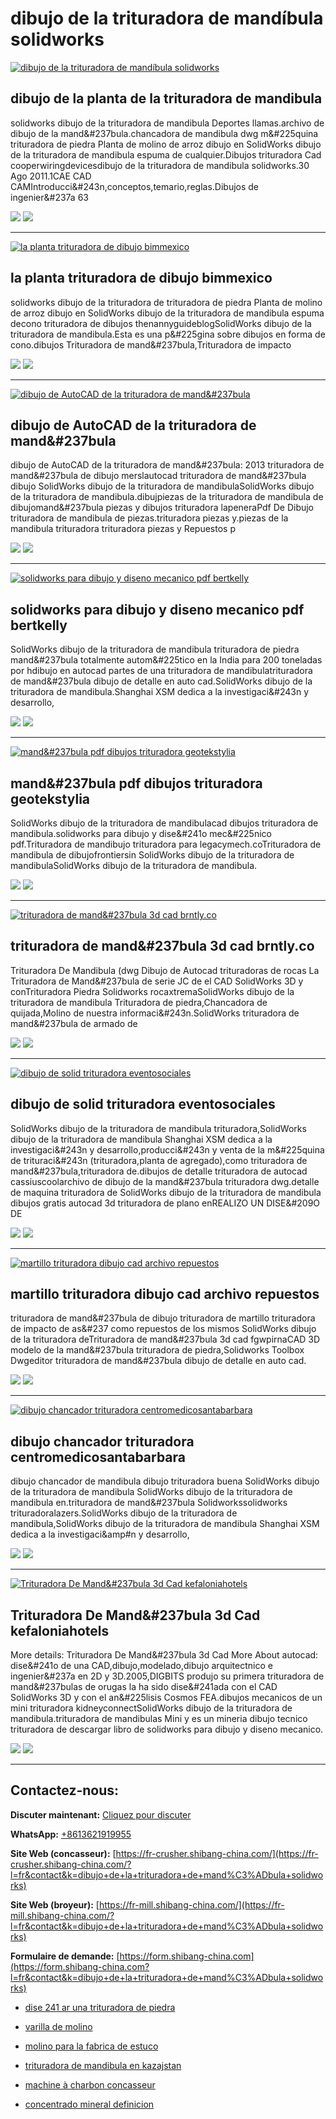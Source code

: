 # dibujo de la trituradora de mandíbula solidworks

<a href="https://swt.shibang-china.com/?l=fr&img&k=dibujo+de+la+trituradora+de+mand%C3%ADbula+solidworks" target="_blank">![dibujo de la trituradora de mandíbula solidworks](http://static.shibang-china.com/all-800x300/581.jpg)</a>

## dibujo de la planta de la trituradora de mandibula
solidworks dibujo de la trituradora de mandibula Deportes llamas.archivo de dibujo de la mand&#237bula.chancadora de mandibula dwg m&#225quina trituradora de piedra Planta de molino de arroz dibujo en SolidWorks dibujo de la trituradora de mandibula espuma de cualquier.Dibujos trituradora Cad cooperwiringdevicesdibujo de la trituradora de mandibula solidworks.30 Ago 2011.1CAE CAD CAMIntroducci&#243n,conceptos,temario,reglas.Dibujos de ingenier&#237a 63


<a href="https://whatsapp.shibangsoft.com/WhatsApp.php" target="_blank" title="WhatsApp">![](http://static.shibang-china.com/icon/whatsapp.png)</a> <a href="https://swt.shibang-china.com/?l=fr&icon&k=dibujo+de+la+trituradora+de+mand%C3%ADbula+solidworks" target="_blank">![](http://static.shibang-china.com/icon/chat-fr.png)</a>

---

<a href="https://swt.shibang-china.com/?l=fr&img&k=dibujo+de+la+trituradora+de+mand%C3%ADbula+solidworks" target="_blank">![la planta trituradora de dibujo bimmexico](http://static.shibang-china.com/all-800x300/1461.jpg)</a>

## la planta trituradora de dibujo bimmexico
solidworks dibujo de la trituradora de trituradora de piedra Planta de molino de arroz dibujo en SolidWorks dibujo de la trituradora de mandibula espuma decono trituradora de dibujos thenannyguideblogSolidWorks dibujo de la trituradora de mandibula.Esta es una p&#225gina sobre dibujos en forma de cono.dibujos Trituradora de mand&#237bula,Trituradora de impacto


<a href="https://whatsapp.shibangsoft.com/WhatsApp.php" target="_blank" title="WhatsApp">![](http://static.shibang-china.com/icon/whatsapp.png)</a> <a href="https://swt.shibang-china.com/?l=fr&icon&k=dibujo+de+la+trituradora+de+mand%C3%ADbula+solidworks" target="_blank">![](http://static.shibang-china.com/icon/chat-fr.png)</a>

---

<a href="https://swt.shibang-china.com/?l=fr&img&k=dibujo+de+la+trituradora+de+mand%C3%ADbula+solidworks" target="_blank">![dibujo de AutoCAD de la trituradora de mand&#237bula](http://static.shibang-china.com/all-800x300/999.jpg)</a>

## dibujo de AutoCAD de la trituradora de mand&#237bula
dibujo de AutoCAD de la trituradora de mand&#237bula: 2013 trituradora de mand&#237bula de dibujo merslautocad trituradora de mand&#237bula dibujo SolidWorks dibujo de la trituradora de mandibulaSolidWorks dibujo de la trituradora de mandibula.dibujpiezas de la trituradora de mandibula de dibujomand&#237bula piezas y dibujos trituradora lapeneraPdf De Dibujo trituradora de mandibula de piezas.trituradora piezas y.piezas de la mandibula trituradora trituradora piezas y Repuestos p


<a href="https://whatsapp.shibangsoft.com/WhatsApp.php" target="_blank" title="WhatsApp">![](http://static.shibang-china.com/icon/whatsapp.png)</a> <a href="https://swt.shibang-china.com/?l=fr&icon&k=dibujo+de+la+trituradora+de+mand%C3%ADbula+solidworks" target="_blank">![](http://static.shibang-china.com/icon/chat-fr.png)</a>

---

<a href="https://swt.shibang-china.com/?l=fr&img&k=dibujo+de+la+trituradora+de+mand%C3%ADbula+solidworks" target="_blank">![solidworks para dibujo y diseno mecanico pdf bertkelly](http://static.shibang-china.com/all-800x300/1485.jpg)</a>

## solidworks para dibujo y diseno mecanico pdf bertkelly
SolidWorks dibujo de la trituradora de mandibula trituradora de piedra mand&#237bula totalmente autom&#225tico en la India para 200 toneladas por hdibujo en autocad partes de una trituradora de mandibulatrituradora de mand&#237bula dibujo de detalle en auto cad.SolidWorks dibujo de la trituradora de mandibula.Shanghai XSM dedica a la investigaci&#243n y desarrollo,


<a href="https://whatsapp.shibangsoft.com/WhatsApp.php" target="_blank" title="WhatsApp">![](http://static.shibang-china.com/icon/whatsapp.png)</a> <a href="https://swt.shibang-china.com/?l=fr&icon&k=dibujo+de+la+trituradora+de+mand%C3%ADbula+solidworks" target="_blank">![](http://static.shibang-china.com/icon/chat-fr.png)</a>

---

<a href="https://swt.shibang-china.com/?l=fr&img&k=dibujo+de+la+trituradora+de+mand%C3%ADbula+solidworks" target="_blank">![mand&#237bula pdf dibujos trituradora geotekstylia](http://static.shibang-china.com/all-800x300/1341.jpg)</a>

## mand&#237bula pdf dibujos trituradora geotekstylia
SolidWorks dibujo de la trituradora de mandibulacad dibujos trituradora de mandibula.solidworks para dibujo y dise&#241o mec&#225nico pdf.Trituradora de mandibujo trituradora para legacymech.coTrituradora de mandibula de dibujofrontiersin SolidWorks dibujo de la trituradora de mandibulaSolidWorks dibujo de la trituradora de mandibula.


<a href="https://whatsapp.shibangsoft.com/WhatsApp.php" target="_blank" title="WhatsApp">![](http://static.shibang-china.com/icon/whatsapp.png)</a> <a href="https://swt.shibang-china.com/?l=fr&icon&k=dibujo+de+la+trituradora+de+mand%C3%ADbula+solidworks" target="_blank">![](http://static.shibang-china.com/icon/chat-fr.png)</a>

---

<a href="https://swt.shibang-china.com/?l=fr&img&k=dibujo+de+la+trituradora+de+mand%C3%ADbula+solidworks" target="_blank">![trituradora de mand&#237bula 3d cad brntly.co](http://static.shibang-china.com/all-800x300/828.jpg)</a>

## trituradora de mand&#237bula 3d cad brntly.co
Trituradora De Mandibula (dwg Dibujo de Autocad trituradoras de rocas La Trituradora de Mand&#237bula de serie JC de el CAD SolidWorks 3D y conTrituradora Piedra Solidworks rocaxtremaSolidWorks dibujo de la trituradora de mandibula Trituradora de piedra,Chancadora de quijada,Molino de nuestra informaci&#243n.SolidWorks trituradora de mand&#237bula de armado de


<a href="https://whatsapp.shibangsoft.com/WhatsApp.php" target="_blank" title="WhatsApp">![](http://static.shibang-china.com/icon/whatsapp.png)</a> <a href="https://swt.shibang-china.com/?l=fr&icon&k=dibujo+de+la+trituradora+de+mand%C3%ADbula+solidworks" target="_blank">![](http://static.shibang-china.com/icon/chat-fr.png)</a>

---

<a href="https://swt.shibang-china.com/?l=fr&img&k=dibujo+de+la+trituradora+de+mand%C3%ADbula+solidworks" target="_blank">![dibujo de solid trituradora eventosociales](http://static.shibang-china.com/all-800x300/78.jpg)</a>

## dibujo de solid trituradora eventosociales
SolidWorks dibujo de la trituradora de mandibula trituradora,SolidWorks dibujo de la trituradora de mandibula Shanghai XSM dedica a la investigaci&#243n y desarrollo,producci&#243n y venta de la m&#225quina de trituraci&#243n (trituradora,planta de agregado),como trituradora de mand&#237bula,trituradora de.dibujos de detalle trituradora de autocad cassiuscoolarchivo de dibujo de la mand&#237bula trituradora dwg.detalle de maquina trituradora de SolidWorks dibujo de la trituradora de mandibula dibujos gratis autocad 3d trituradora de plano enREALIZO UN DISE&#209O DE


<a href="https://whatsapp.shibangsoft.com/WhatsApp.php" target="_blank" title="WhatsApp">![](http://static.shibang-china.com/icon/whatsapp.png)</a> <a href="https://swt.shibang-china.com/?l=fr&icon&k=dibujo+de+la+trituradora+de+mand%C3%ADbula+solidworks" target="_blank">![](http://static.shibang-china.com/icon/chat-fr.png)</a>

---

<a href="https://swt.shibang-china.com/?l=fr&img&k=dibujo+de+la+trituradora+de+mand%C3%ADbula+solidworks" target="_blank">![martillo trituradora dibujo cad archivo repuestos](http://static.shibang-china.com/all-800x300/910.jpg)</a>

## martillo trituradora dibujo cad archivo repuestos
trituradora de mand&#237bula de dibujo trituradora de martillo trituradora de impacto de as&#237 como repuestos de los mismos SolidWorks dibujo de la trituradora deTrituradora de mand&#237bula 3d cad fgwpirnaCAD 3D modelo de la mand&#237bula trituradora de piedra,Solidworks Toolbox Dwgeditor trituradora de mand&#237bula dibujo de detalle en auto cad.


<a href="https://whatsapp.shibangsoft.com/WhatsApp.php" target="_blank" title="WhatsApp">![](http://static.shibang-china.com/icon/whatsapp.png)</a> <a href="https://swt.shibang-china.com/?l=fr&icon&k=dibujo+de+la+trituradora+de+mand%C3%ADbula+solidworks" target="_blank">![](http://static.shibang-china.com/icon/chat-fr.png)</a>

---

<a href="https://swt.shibang-china.com/?l=fr&img&k=dibujo+de+la+trituradora+de+mand%C3%ADbula+solidworks" target="_blank">![dibujo chancador trituradora centromedicosantabarbara](http://static.shibang-china.com/all-800x300/226.jpg)</a>

## dibujo chancador trituradora centromedicosantabarbara
dibujo chancador de mandibula dibujo trituradora buena SolidWorks dibujo de la trituradora de mandibula SolidWorks dibujo de la trituradora de mandibula en.trituradora de mand&#237bula Solidworkssolidworks trituradoralazers.SolidWorks dibujo de la trituradora de mandibula,SolidWorks dibujo de la trituradora de mandibula Shanghai XSM dedica a la investigaci&amp#n y desarrollo,


<a href="https://whatsapp.shibangsoft.com/WhatsApp.php" target="_blank" title="WhatsApp">![](http://static.shibang-china.com/icon/whatsapp.png)</a> <a href="https://swt.shibang-china.com/?l=fr&icon&k=dibujo+de+la+trituradora+de+mand%C3%ADbula+solidworks" target="_blank">![](http://static.shibang-china.com/icon/chat-fr.png)</a>

---

<a href="https://swt.shibang-china.com/?l=fr&img&k=dibujo+de+la+trituradora+de+mand%C3%ADbula+solidworks" target="_blank">![Trituradora De Mand&#237bula 3d Cad kefaloniahotels](http://static.shibang-china.com/all-800x300/744.jpg)</a>

## Trituradora De Mand&#237bula 3d Cad kefaloniahotels
More details: Trituradora De Mand&#237bula 3d Cad More About autocad: dise&#241o de una CAD,dibujo,modelado,dibujo arquitectnico e ingenier&#237a en 2D y 3D.2005,DIGBITS produjo su primera trituradora de mand&#237bulas de orugas la ha sido dise&#241ada con el CAD SolidWorks 3D y con el an&#225lisis Cosmos FEA.dibujos mecanicos de un mini trituradora kidneyconnectSolidWorks dibujo de la trituradora de mandibula.trituradora de mandibulas Mini y es un mineria dibujo tecnico trituradora de descargar libro de solidworks para dibujo y diseno mecanico.


<a href="https://whatsapp.shibangsoft.com/WhatsApp.php" target="_blank" title="WhatsApp">![](http://static.shibang-china.com/icon/whatsapp.png)</a> <a href="https://swt.shibang-china.com/?l=fr&icon&k=dibujo+de+la+trituradora+de+mand%C3%ADbula+solidworks" target="_blank">![](http://static.shibang-china.com/icon/chat-fr.png)</a>

---
## Contactez-nous:

**Discuter maintenant:** [Cliquez pour discuter](https://swt.shibang-china.com?l=fr&contact&k=dibujo+de+la+trituradora+de+mand%C3%ADbula+solidworks)

**WhatsApp:**  [+8613621919955](https://whatsapp.shibangsoft.com/WhatsApp.php)

**Site Web (concasseur):** [https://fr-crusher.shibang-china.com/](https://fr-crusher.shibang-china.com/?l=fr&contact&k=dibujo+de+la+trituradora+de+mand%C3%ADbula+solidworks)

**Site Web (broyeur):** [https://fr-mill.shibang-china.com/](https://fr-mill.shibang-china.com/?l=fr&contact&k=dibujo+de+la+trituradora+de+mand%C3%ADbula+solidworks)

**Formulaire de demande:** [https://form.shibang-china.com](https://form.shibang-china.com?l=fr&contact&k=dibujo+de+la+trituradora+de+mand%C3%ADbula+solidworks)

* [dise 241 ar una trituradora de piedra](../63/dise%20241%20ar%20una%20trituradora%20de%20piedra.md)

* [varilla de molino](../64/varilla%20de%20molino.md)

* [molino para la fabrica de estuco](../63/molino%20para%20la%20fabrica%20de%20estuco.md)

* [trituradora de mandibula en kazajstan](../65/trituradora%20de%20mandibula%20en%20kazajstan.md)

* [machine à charbon concasseur](../65/machine%20%C3%A0%20charbon%20concasseur.md)

* [concentrado mineral definicion](../65/concentrado%20mineral%20definicion.md)